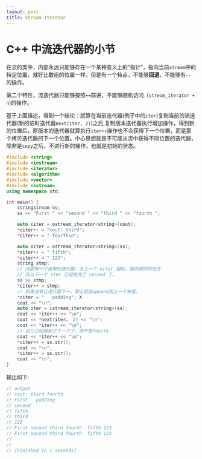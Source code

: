 ```yaml
---
layout: post
title: Stream Iterator
---
```


# C++ 中流迭代器的小节

在流的类中，内部永远只能够存在一个某种意义上的“指针”，指向当前`stream`中的特定位置，就好比数组的位置一样。但是有一个特点，不能够**回退**，不能够有`--`的操作。

第二个特性，流迭代器只能够按照`++`前进，不能够随机访问（`stream_iterator + n`)的操作。

基于上面描述，得到一个结论：就算在当前迭代器(例子中的`iter`)复制当前的流迭代器(新的临时迭代器`next(iter, 2)`)之后,复制版本迭代器执行增加操作，得到新的位置后，原版本的迭代器就算执行`iter++`操作也不会获得下一个位置，而是那个拷贝迭代器的下一个位置。中心思想就是不可能从流中获得不同位置的迭代器，除非是`copy`之后，不进行新的操作，也就是初始的状态。

```C++
#include <string>
#include <iostream>
#include <iterator>
#include <algorithm>
#include <vector>
#include <sstream>
using namespace std;

int main() {
    stringstream ss;
    ss << "First " << "second " << "third " << "fourth ";

    auto citer = ostream_iterator<string>(cout);
    *citer++ = "cout: third";
    *citer++ = " fourth\n";

    auto oiter = ostream_iterator<string>(ss);
    *oiter++ = " fifth";
    *oiter++ = " 123";
    string stmp;
    // 内部有一个自带的迭代器，与上一个 oiter 相似，指向相同的地方
    // 所以下一个 iter 已经指向了 second 了。
    ss >> stmp;
    *citer++ = stmp;
    // 如果没有让迭代器下一，那么就会append到上一个末尾。
    *citer = "   padding"; X
    cout << "\n";
    auto iter = istream_iterator<string>(ss);
    cout << *iter++ << "\n";
    cout << *next(iter， 2) << "\n";
    cout << *iter++ << "\n";
    // 这儿已经跳到了下一个了，而不是fourth
    cout << *iter++ << "\n";
    *citer++ = ss.str();
    cout << "\n";
    *citer++ = ss.str();
    cout << "\n";
}
```

输出如下:

```C++
// output
// cout: third fourth
// First   padding
// second
// fifth
// third
// 123
// First second third fourth  fifth 123
// First second third fourth  fifth 123
// 
// 
// [Finished in 1 seconds]
```